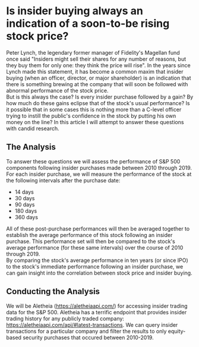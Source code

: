 # Is insider buying always an indication of a soon-to-be rising stock price?
Peter Lynch, the legendary former manager of Fidelity's Magellan fund once said "Insiders might sell their shares for any number of reasons, but they buy them for only one: they think the price will rise". In the years since Lynch made this statement, it has become a common maxim that insider buying (when an officer, director, or major shareholder) is an indication that there is something brewing at the company that will soon be followed with abnormal performance of the stock price.  
But is this always the case? Is every insider purchase followed by a gain? By how much do these gains eclipse that of the stock's usual performance? Is it possible that in some cases this is nothing more than a C-level officer trying to instill the public's confidence in the stock by putting his own money on the line? In this article I will attempt to answer these questions with candid research.

## The Analysis
To answer these questions we will assess the performance of S&P 500 components following insider purchases made between 2010 through 2019. For each insider purchase, we will measure the performance of the stock at the following intervals after the purchase date:

- 14 days
- 30 days
- 90 days
- 180 days
- 360 days

All of these post-purchase performances will then be averaged together to establish the average performance of this stock following an insider purchase. This performance set will then be compared to the stock's average performance (for these same intervals) over the course of 2010 through 2019.  
By comparing the stock's average performance in ten years (or since IPO) to the stock's immediate performance following an insider purchase, we can gain insight into the correlation between stock price and insider buying.

## Conducting the Analysis
We will be Aletheia (https://aletheiaapi.com/) for accessing insider trading data for the S&P 500. Aletheia has a terrific endpoint that provides insider trading history for any publicly traded company: https://aletheiaapi.com/api/#latest-transactions. We can query insider transactions for a particular company and filter the results to only equity-based security purchases that occured between 2010-2019.